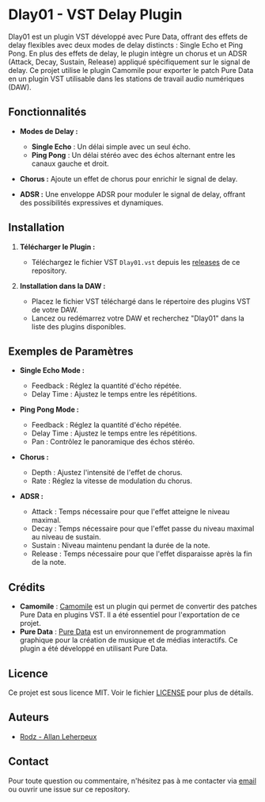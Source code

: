 # Dlay01 - VST Delay Plugin

Dlay01 est un plugin VST développé avec Pure Data, offrant des effets de delay flexibles avec deux modes de delay distincts : Single Echo et Ping Pong. En plus des effets de delay, le plugin intègre un chorus et un ADSR (Attack, Decay, Sustain, Release) appliqué spécifiquement sur le signal de delay. Ce projet utilise le plugin Camomile pour exporter le patch Pure Data en un plugin VST utilisable dans les stations de travail audio numériques (DAW).

## Fonctionnalités

- **Modes de Delay :**
  - **Single Echo** : Un délai simple avec un seul écho.
  - **Ping Pong** : Un délai stéréo avec des échos alternant entre les canaux gauche et droit.

- **Chorus :** Ajoute un effet de chorus pour enrichir le signal de delay.

- **ADSR :** Une enveloppe ADSR pour moduler le signal de delay, offrant des possibilités expressives et dynamiques.

## Installation

1. **Télécharger le Plugin :**
   - Téléchargez le fichier VST `Dlay01.vst` depuis les [releases](https://github.com/votre-utilisateur/Dlay01/releases) de ce repository.

2. **Installation dans la DAW :**
   - Placez le fichier VST téléchargé dans le répertoire des plugins VST de votre DAW.
   - Lancez ou redémarrez votre DAW et recherchez "Dlay01" dans la liste des plugins disponibles.

## Exemples de Paramètres

- **Single Echo Mode :**
  - Feedback : Réglez la quantité d'écho répétée.
  - Delay Time : Ajustez le temps entre les répétitions.

- **Ping Pong Mode :**
  - Feedback : Réglez la quantité d'écho répétée.
  - Delay Time : Ajustez le temps entre les répétitions.
  - Pan : Contrôlez le panoramique des échos stéréo.

- **Chorus :**
  - Depth : Ajustez l'intensité de l'effet de chorus.
  - Rate : Réglez la vitesse de modulation du chorus.

- **ADSR :**
  - Attack : Temps nécessaire pour que l'effet atteigne le niveau maximal.
  - Decay : Temps nécessaire pour que l'effet passe du niveau maximal au niveau de sustain.
  - Sustain : Niveau maintenu pendant la durée de la note.
  - Release : Temps nécessaire pour que l'effet disparaisse après la fin de la note.

## Crédits

- **Camomile** : [Camomile](https://camomile.io) est un plugin qui permet de convertir des patches Pure Data en plugins VST. Il a été essentiel pour l'exportation de ce projet.
- **Pure Data** : [Pure Data](https://puredata.info) est un environnement de programmation graphique pour la création de musique et de médias interactifs. Ce plugin a été développé en utilisant Pure Data.

## Licence

Ce projet est sous licence MIT. Voir le fichier [LICENSE](LICENSE) pour plus de détails.

## Auteurs

- [Rodz - Allan Leherpeux](https://github.com/Rodzpm)

## Contact

Pour toute question ou commentaire, n'hésitez pas à me contacter via [email](allan.leherpeux@epitech.eu) ou ouvrir une issue sur ce repository.
